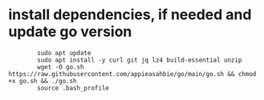   
  # install dependencies, if needed and update go version
  
            sudo apt update     
            sudo apt install -y curl git jq lz4 build-essential unzip
            wget -O go.sh https://raw.githubusercontent.com/appieasahbie/go/main/go.sh && chmod +x go.sh && ./go.sh
            source .bash_profile



      

